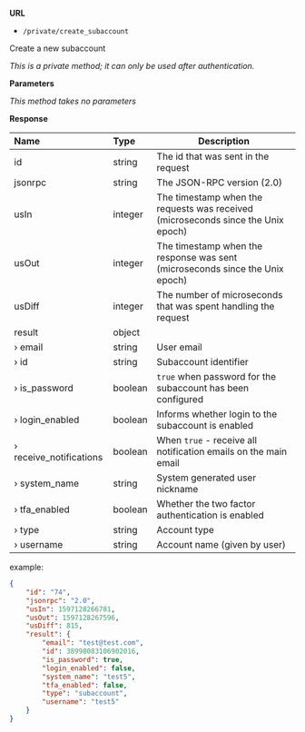 **URL** 

- `/private/create_subaccount`

Create a new subaccount



*This is a private method; it can only be used after authentication.*

**Parameters** 

*This method takes no parameters*



**Response**

| **Name**                | **Type** | **Description**                                              |
| :---------------------- | :------- | ------------------------------------------------------------ |
| id                      | string   | The id that was sent in the request                          |
| jsonrpc                 | string   | The JSON-RPC version (2.0)                                   |
| usIn                    | integer  | The timestamp when the requests was received (microseconds since the Unix epoch)                                                    |
| usOut                   | integer  | The timestamp when the response was sent (microseconds since the Unix epoch)                                                   |
| usDiff                  | integer  | The number of microseconds that was spent handling the request                                                         |
| result                  | object   |                                                              |
| › email                 | string   | User email                                                   |
| › id                    | string   | Subaccount identifier                                        |
| › is_password           | boolean  | `true` when password for the subaccount has been configured  |
| › login_enabled         | boolean  | Informs whether login to the subaccount is enabled           |
| › receive_notifications | boolean  | When `true` - receive all notification emails on the main email |
| › system_name           | string   | System generated user nickname                               |
| › tfa_enabled           | boolean  | Whether the two factor authentication is enabled             |
| › type                  | string   | Account type                                                 |
| › username              | string   | Account name (given by user)                                 |

example:

```json
{
	"id": "74",
	"jsonrpc": "2.0",
	"usIn": 1597128266781,
	"usOut": 1597128267596,
	"usDiff": 815,
	"result": {
		"email": "test@test.com",
		"id": 38998083106902016,
		"is_password": true,
		"login_enabled": false,
		"system_name": "test5",
		"tfa_enabled": false,
		"type": "subaccount",
		"username": "test5"
	}
}
```


